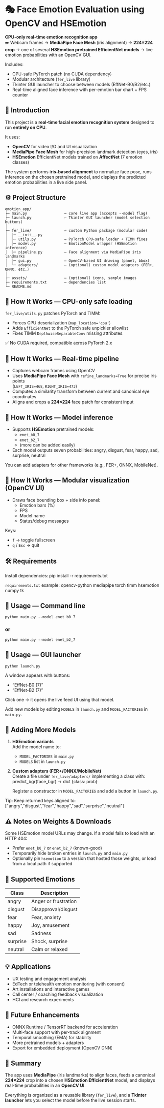 # 🎭 Face Emotion Evaluation using OpenCV and HSEmotion

**CPU-only real-time emotion recognition app**  
➡️ Webcam frames → **MediaPipe Face Mesh** (iris alignment) → **224×224 crop** → one of several **HSEmotion pretrained EfficientNet models** → live emotion probabilities with an OpenCV GUI.

Includes:
- CPU-safe PyTorch patch (no CUDA dependency)
- Modular architecture (`fer_live` library)
- Tkinter GUI launcher to choose between models (EffNet-B0/B2/etc.)
- Real-time aligned face inference with per-emotion bar chart + FPS counter

## 🧠 Introduction

This project is a **real-time facial emotion recognition system** designed to run **entirely on CPU**.

It uses:
- **OpenCV** for video I/O and UI visualization  
- **MediaPipe Face Mesh** for high-precision landmark detection (eyes, iris)  
- **HSEmotion** EfficientNet models trained on **AffectNet** (7 emotion classes)

The system performs **iris-based alignment** to normalize face pose, runs inference on the chosen pretrained model, and displays the predicted emotion probabilities in a live side panel.

## ⚙️ Project Structure
```
emotion_app/
├─ main.py                 ← core live app (accepts --model flag)
├─ launch.py               ← Tkinter GUI launcher (model selection buttons)
│
├─ fer_live/               ← custom Python package (modular code)
│  ├─ __init__.py
│  ├─ utils.py             ← PyTorch CPU-safe loader + TIMM fixes
│  ├─ model.py             ← EmotionModel wrapper (HSEmotion inference)
│  ├─ pipeline.py          ← Face alignment via MediaPipe iris landmarks
│  ├─ gui.py               ← OpenCV-based UI drawing (panel, bbox)
│  └─ adapters/            ← (optional) custom model adapters (FER+, ONNX, etc.)
│
├─ assets/                 ← (optional) icons, sample images
├─ requirements.txt        ← dependencies list
└─ README.md
```
## 🚀 How It Works — CPU-only safe loading

`fer_live/utils.py` patches PyTorch and TIMM:
- Forces CPU deserialization (`map_location='cpu'`)
- Adds `EfficientNet` to the PyTorch safe unpickler allowlist
- Fixes TIMM `DepthwiseSeparableConv` missing attributes

✅ No CUDA required, compatible across PyTorch 2.x

## 🚀 How It Works — Real-time pipeline

- Captures webcam frames using OpenCV  
- Uses **MediaPipe Face Mesh** with `refine_landmarks=True` for precise iris points  
  (`LEFT_IRIS=468`, `RIGHT_IRIS=473`)
- Computes a similarity transform between current and canonical eye coordinates  
- Aligns and crops a **224×224** face patch for consistent input

## 🚀 How It Works — Model inference

- Supports **HSEmotion** pretrained models:
  - `enet_b0_7`
  - `enet_b2_7`
  - (more can be added easily)
- Each model outputs seven probabilities:
  angry, disgust, fear, happy, sad, surprise, neutral

You can add adapters for other frameworks (e.g., FER+, ONNX, MobileNet).

## 🚀 How It Works — Modular visualization (OpenCV UI)

- Draws face bounding box + side info panel:
  - Emotion bars (%)
  - FPS
  - Model name
  - Status/debug messages

Keys:
- `f` → toggle fullscreen
- `q` / `Esc` → quit

## 🛠️ Requirements

Install dependencies:
pip install -r requirements.txt

`requirements.txt` example:
opencv-python
mediapipe
torch
timm
hsemotion
numpy
tk

## 📝 Usage — Command line

```python main.py --model enet_b0_7```
### or
```python main.py --model enet_b2_7```

## 📝 Usage — GUI launcher

```python launch.py```

A window appears with buttons:
- “EffNet-B0 (7)”
- “EffNet-B2 (7)”

Click one → it opens the live feed UI using that model.

Add new models by editing `MODELS` in `launch.py` and `MODEL_FACTORIES` in `main.py`.

## 🧩 Adding More Models

1) **HSEmotion variants**  
   Add the model name to:
   - `MODEL_FACTORIES` in `main.py`
   - `MODELS` list in `launch.py`

2) **Custom adapters (FER+/ONNX/MobileNet)**  
   Create a file under `fer_live/adapters/` implementing a class with:
   predict_bgr(face_bgr) -> dict {class: prob}

   Register a constructor in `MODEL_FACTORIES` and add a button in `launch.py`.

Tip: Keep returned keys aligned to:
["angry","disgust","fear","happy","sad","surprise","neutral"]

## ⚠️ Notes on Weights & Downloads

Some HSEmotion model URLs may change. If a model fails to load with an HTTP 404:
- Prefer `enet_b0_7` or `enet_b2_7` (known-good)
- Temporarily hide broken entries in `launch.py` and `main.py`
- Optionally pin `hsemotion` to a version that hosted those weights, or load from a local path if supported

## 🧩 Supported Emotions

| Class    | Description               |
|--------- |---------------------------|
| angry    | Anger or frustration      |
| disgust  | Disapproval/disgust       |
| fear     | Fear, anxiety             |
| happy    | Joy, amusement            |
| sad      | Sadness                   |
| surprise | Shock, surprise           |
| neutral  | Calm or relaxed           |

## 💡 Applications

- UX testing and engagement analysis  
- EdTech or telehealth emotion monitoring (with consent)  
- Art installations and interactive games  
- Call center / coaching feedback visualization  
- HCI and research experiments

## 🔮 Future Enhancements

- ONNX Runtime / TensorRT backend for acceleration  
- Multi-face support with per-track alignment  
- Temporal smoothing (EMA) for stability  
- More pretrained models + adapters  
- Export for embedded deployment (OpenCV DNN)

## 🧾 Summary

The app uses **MediaPipe** (iris landmarks) to align faces, feeds a canonical **224×224** crop into a chosen **HSEmotion EfficientNet** model, and displays real-time probabilities in an **OpenCV UI**.

Everything is organized as a reusable library (`fer_live`), and a **Tkinter launcher** lets you select the model before the live session starts.
